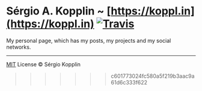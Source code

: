 # Sérgio A. Kopplin ~ [https://koppl.in](https://koppl.in) [![Travis](https://img.shields.io/travis/sergiokopplin/sergiokopplin.github.io.svg)](https://travis-ci.org/sergiokopplin/sergiokopplin.github.io)

My personal page, which has my posts, my projects and my social networks.

---

[MIT](http://kopplin.mit-license.org/) License © Sérgio Kopplin
>>>>>>> c601773024fc580a5f219b3aac9a61d6c333f622
